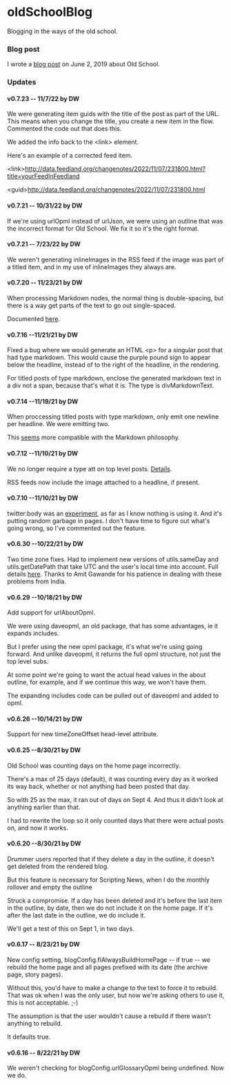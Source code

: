 # oldSchoolBlog 

Blogging in the ways of the old school.

### Blog post

I wrote a <a href="http://scripting.com/2019/06/02/150411.html">blog post</a> on June 2, 2019 about Old School. 

### Updates

#### v0.7.23 -- 11/7/22 by DW

We were generating item guids with the title of the post as part of the URL. This means when you change the title, you create a new item in the flow. Commented the code out that does this. 

We added the info back to the &lt;link> element. 

Here's an example of a corrected feed item. 

&lt;link>http://data.feedland.org/changenotes/2022/11/07/231800.html?title=yourFeedInFeedland</link>

&lt;guid>http://data.feedland.org/changenotes/2022/11/07/231800.html</guid>

#### v0.7.21 -- 10/31/22 by DW

If we're using urlOpml instead of urlJson, we were using an outline that was the incorrect format for Old School. We fix it so it's the right format.

#### v0.7.21 -- 7/23/22 by DW

We weren't generating inlineImages in the RSS feed if the image was part of a titled item, and in my use of inlineImages they always are. 

#### v0.7.20 -- 11/23/21 by DW

When processing Markdown nodes, the normal thing is double-spacing, but there is a way get parts of the text to go out single-spaced. 

Documented <a href="http://scripting.com/2021/11/23/192342.html?title=nextIterationOnMarkdowninanoutline">here</a>. 

#### v0.7.16 --11/21/21 by DW

Fixed a bug where we would generate an HTML &lt;p> for a singular post that had type markdown. This would cause the purple pound sign to appear below the headline, instead of to the right of the headline, in the rendering.

For titled posts of type markdown, enclose the generated markdown text in a div not a span, because that's what it is. The type is divMarkdownText.

#### v0.7.14 --11/19/21 by DW

When proccessing titled posts with type markdown, only emit one newline per headline. We were emitting two. 

This <a href="https://github.com/scripting/drummerRFC/issues/14#issuecomment-974157255">seems</a> more compatible with the Markdown philosophy. 

#### v0.7.12 --11/10/21 by DW

We no longer require a type att on top level posts. <a href="http://scripting.com/drummer/blog/2021/11/12/161023.html?title=nodesWoTypesInBlogs">Details</a>.

RSS feeds now include the image attached to a headline, if present. 

#### v0.7.10 --11/10/21 by DW

twitter:body was an <a href="http://scripting.com/2019/12/17/151033.html">experiment</a>, as far as I know nothing is using it. And it's putting random garbage in pages. I don't have time to figure out what's going wrong, so I've commented out the feature. 

#### v0.6.30 --10/22/21 by DW

Two time zone fixes. Had to implement new versions of utils.sameDay and utils.getDatePath that take UTC and the user's local time into account. Full details <a href="https://github.com/scripting/drummerSupport/issues/88">here</a>. Thanks to Amit Gawande for his patience in dealing with these problems from India. 

#### v0.6.29 --10/18/21 by DW

Add support for urlAboutOpml.

We were using daveopml, an old package, that has some advantages, ie it expands includes.

But I prefer using the new opml package, it's what we're using going forward. And unlike daveopml, it returns the full opml structure, not just the top level subs. 

At some point we're going to want the actual head values in the about outline, for example, and if we continue this way, we won't have them.

The expanding includes code can be pulled out of daveopml and added to opml. 

#### v0.6.26 --10/14/21 by DW

Support for new timeZoneOffset head-level attribute. 

#### v0.6.25 --8/30/21 by DW

Old School was counting days on the home page incorrectly. 

There's a max of 25 days (default), it was counting every day as it worked its way back, whether or not anything had been posted that day. 

So with 25 as the max, it ran out of days on Sept 4. And thus it didn't look at anything earlier than that.

I had to rewrite the loop so it only counted days that there were actual posts on, and now it works.

#### v0.6.20 --8/30/21 by DW

Drummer users reported that if they delete a day in the outline, it doesn't get deleted from the rendered blog.

But this feature is necessary for Scripting News, when I do the monthly rollover and empty the outline

Struck a compromise. If a day has been deleted and it's before the last item in the outline, by date, then we do not include it on the home page. If it's after the last date in the outline, we do include it. 

We'll get a test of this on Sept 1, in two days. 

#### v0.6.17 -- 8/23/21 by DW

New config setting, blogConfig.flAlwaysBuildHomePage -- if true -- we rebuild the home page and all pages prefixed with its date (the archive page, story pages). 

Without this, you'd have to make a change to the text to force it to rebuild. That was ok when I was the only user, but now we're asking others to use it, this is not acceptable. ;-)

The assumption is that the user wouldn't cause a rebuild if there wasn't anything to rebuild.

It defaults true. 

#### v0.6.16 -- 8/22/21 by DW

We weren't checking for blogConfig.urlGlossaryOpml being undefined. Now we do.

